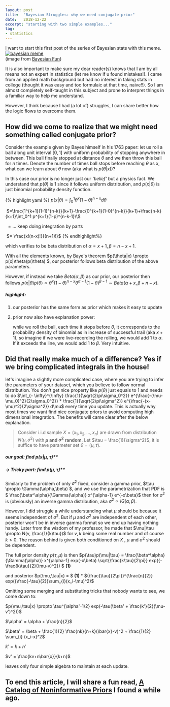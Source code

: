 ```yaml
---
layout: post
title:  "Bayesian Struggles: why we need conjugate prior"
date:   2018-12-22
excerpt: "starting with two simple examples..."
tag:
- statistics
---
```


I want to start this first post of the series of Bayesian stats with this meme.
<a href="{{ site.url }}/images/bayesfun.png"><img src="{{ site.url }}/images/bayesfun.png" alt="bayesian meme"></a>  
(image from [Bayesian Fun](https://www2.isye.gatech.edu/~brani/isyebayes/jokes.html))

It is also important to make sure my dear reader(s) knows that I am by all means not an expert in statistics (let me know if u found mistakes!). I came from an applied math background but had no interest in taking stats in college (thought it was easy and too formulaic at that time, naive!!). So I am almost completely self-taught in this subject and prone to interpret things in a familiar way to help me understand. 

However, I  think because I had (a lot of) struggles, I can share better how the logic flows to overcome them.



## How did we come to realize that we might need something called conjugate prior?

Consider the example given by Bayes himself in his 1763 paper: let us roll a ball along unit interval $[0,1]$ with uniform probability of stopping anywhere in between. This ball finally stopped at distance $\theta$ and we then throw this ball for $n$ times. Denote the number of times ball stops before reaching $\theta$ as $x$, what can we learn about $\theta$ now (aka what is $p(\theta|x)$)?

In this case our prior is no longer just our *'belief'* but a physics fact. We understand that $p(\theta)$ is 1 since it follows uniform distribution, and $p(x|\theta)$ is just binomial probability density function.

{% highlight yaml %}
 $p(x|\theta) = \int_{0}^{1} \theta^x (1-\theta)^{n-x} d\theta$ 

 ​	    $=\frac{1^{k+1}(1-1)^{n-k}}{k+1}-\frac{0^{k+1}(1-0)^{n-k}}{k+1}+\frac{n-k}{k+1}\int_0^1 p^{k+1}(1-p)^{n-k-1}\\$	 

 ​	    $=  ...$ keep doing integration by parts

 ​	    $= \frac{x!(n-x)!}{(n+1)!}$
{% endhighlight%}


which verifies to be beta distribution of $\alpha = x+1, \beta = n-x+1$.

With all the elements known, by Baye's theorem $p(\theta|x) \propto p(x|\theta)p(\theta) $, our posterior follows beta distribution of the above parameters.

However, if instead we take $Beta(\alpha,\beta)$ as our prior, our posterior then follows $p(x|\theta)p(\theta) \propto \theta^x(1-\theta)^{n-x}\theta^{\alpha-1}(1-\theta)^{\beta-1} \sim Beta(\alpha+x,\beta+n-x)$.



##### highlight:

1. our posterior has the same form as prior which makes it easy to update

2. prior now also have explanation power: 

   while we roll the ball, each time it stops before $\theta$, it corresponds to the probability density of binomial as in increase of successful trail (aka $x+1$), so imagine if we were live-recording the rolling, we would add 1 to $\alpha$.  If it exceeds the line, we would add 1 to $\beta$.  Very intuitive.



## Did that really make much of a difference? Yes if we bring complicated integrals in the house!

let's imagine a slightly more complicated case, where you are trying to infer the parameters of your dataset, which you believe to follow normal distribution. You don't get nice property like $p(\theta)$ just equals to 1 and needs to do  $\int_{- \infty}^{\infty} \frac{1}{\sqrt{2\pi\sigma_0^2}} e^{\frac{-(\mu-\mu_0)^2}{2\sigma_0^2}} * \frac{1}{\sqrt{2\pi\sigma^2}} e^{\frac{-(x-\mu)^2}{2\sigma^2}} d\mu$ every time you update. This is actually why most times we want find nice conjugate priors to avoid computing high dimensional integration. The benefits will came clear after the below explanation.



> Consider i.i.d sample $X = (x_1,x_2, ..., x_n)$ are drawn from distribution  $N(\mu,\sigma^2)$ with **$\mu$ and $\sigma^2$ random**. Let $\tau = \frac{1}{\sigma^2}$, it is suffice to have parameter set $\theta = (\mu, \tau)$. 

##### our goal: find $p(x|\mu,\tau)$**

#####     -> Tricky part: find $p(\mu,\tau)$**

Similarly to the problem of only $\sigma^2$ fixed, consider a gamma prior, $\tau \propto \Gamma(\alpha,\beta) $, and we use the parametrization that PDF is $ \frac{\beta^\alpha}{\Gamma(\alpha)} x^{\alpha-1} e^{-x\beta}$ then for $\sigma^2$ is (obviously) an inverse gamma distribution, aka $\sigma^2 \propto IG(\alpha,\beta)$.

However, I did struggle a while understanding what $\mu$ should be because it seems independent of $\sigma^2$. But if $\mu$ and $\sigma^2$ are independent of each other, posterior won't be in inverse gamma format so we end up having nothing handy. Later from the wisdom of my professor, he made that $\mu|\tau \propto N(v, \frac{1}{k\tau})$ for $v, k$ being some real number and of course $k>0$. The reason behind is given both conditioned on $X$ , $\mu$ and $\sigma^2$ should be dependent. 

The full prior density $p(\tau,\mu)$  is then $p(\tau)p(\mu|\tau) = \frac{\beta^\alpha}{\Gamma(\alpha)} x^{\alpha-1} exp(-x\beta) \sqrt{\frac{k\tau}{2\pi}} exp({-\frac{k\tau}{2}(\mu-v)^2}) $ **(1)**

and posterior $p(\mu,\tau|x) = $	**(1)** * $(\frac{\tau}{2\pi})^{\frac{n}{2}} exp({\frac{-\tau}{2}}\sum_{i}(x_i-\mu)^2)$

Omitting some merging and substituting tricks that nobody wants to see, we come down to:

$p(\mu,\tau|x) \propto \tau^{\alpha'-1/2} exp(-\tau(\beta' + \frac{k'}{2}(\mu-v')^2))$

$\alpha' = \alpha + \frac{n}{2}$

$\beta' = \beta + \frac{1}{2} \frac{nk}{n+k}(\bar{x}-v)^2 + \frac{1}{2} \sum_{i} (x_i-x)^2$

$k' = k+n'$

$v' = \frac{kv+n\bar{x}}{k+n}$

leaves only four simple algebra to maintain at each update.



To end this article, I will share a fun read, [A Catalog of Noninformative Priors](http://www.stats.org.uk/priors/noninformative/YangBerger1998.pdf) I found a while ago. 
---